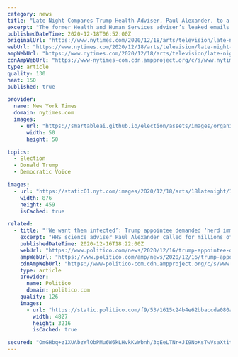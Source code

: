 ```yaml
---
category: news
title: "Late Night Compares Trump Health Adviser, Paul Alexander, to a Comic Book Villain"
excerpt: "The former Health and Human Services adviser’s leaked emails encouraged herd immunity to deal with the pandemic, writing of Americans, “We want them infected.”"
publishedDateTime: 2020-12-18T06:52:00Z
originalUrl: "https://www.nytimes.com/2020/12/18/arts/television/late-night-paul-alexander-covid-trump-casino.html"
webUrl: "https://www.nytimes.com/2020/12/18/arts/television/late-night-paul-alexander-covid-trump-casino.html"
ampWebUrl: "https://www.nytimes.com/2020/12/18/arts/television/late-night-paul-alexander-covid-trump-casino.amp.html"
cdnAmpWebUrl: "https://www-nytimes-com.cdn.ampproject.org/c/s/www.nytimes.com/2020/12/18/arts/television/late-night-paul-alexander-covid-trump-casino.amp.html"
type: article
quality: 130
heat: 150
published: true

provider:
  name: New York Times
  domain: nytimes.com
  images:
    - url: "https://smartableai.github.io/election/assets/images/organizations/nytimes.com-50x50.jpg"
      width: 50
      height: 50

topics:
  - Election
  - Donald Trump
  - Democratic Voice

images:
  - url: "https://static01.nyt.com/images/2020/12/18/arts/18latenight/18latenight-facebookJumbo.png"
    width: 876
    height: 459
    isCached: true

related:
  - title: "‘We want them infected’: Trump appointee demanded ‘herd immunity’ strategy, emails reveal"
    excerpt: "HHS science adviser Paul Alexander called for millions of Americans to be infected as means of fighting Covid-19."
    publishedDateTime: 2020-12-16T18:22:00Z
    webUrl: "https://www.politico.com/news/2020/12/16/trump-appointee-demanded-herd-immunity-strategy-446408"
    ampWebUrl: "https://www.politico.com/amp/news/2020/12/16/trump-appointee-demanded-herd-immunity-strategy-446408"
    cdnAmpWebUrl: "https://www-politico-com.cdn.ampproject.org/c/s/www.politico.com/amp/news/2020/12/16/trump-appointee-demanded-herd-immunity-strategy-446408"
    type: article
    provider:
      name: Politico
      domain: politico.com
    quality: 126
    images:
      - url: "https://static.politico.com/f9/53/1615c24b4e62bbaccda080acbd5f/ap20338801391322.jpg"
        width: 4827
        height: 3216
        isCached: true

secured: "OmGHbq+z1XUAbzWlObPMu6W6kLHvkKvWbnh/3qEeLTNr+JI9NoKsTwVsaXtit7cJm10CaLWBIjAq00zfEh9tCjYSfy+McJm1AE4Dvpk9tOWl4IdIQ1eWIS18jZPXeTHNayWDavBgPcqNJN3vVMHlYXiNQxhHodsueFvLloKJaue2LhVfUMKO22T6A05km0tJ93eM9XAMU6ZSZfanRMdHeYyotHmKWLkGHDDNpXawrteY7ykS7FxUMM2xSinLV9DJFJQQLnLi51kEbCZYxh9bq8P2ctejLeggzJT2Lb/CJv56cnn69gYvYW1Xrxwsx3AjO2y8ZZ9Cabfx9A87tBK39MWrYQW9z1KQSmqzHZQock4=;ZUXzrz5BdqNORx4CmXcnwQ=="
---
```


